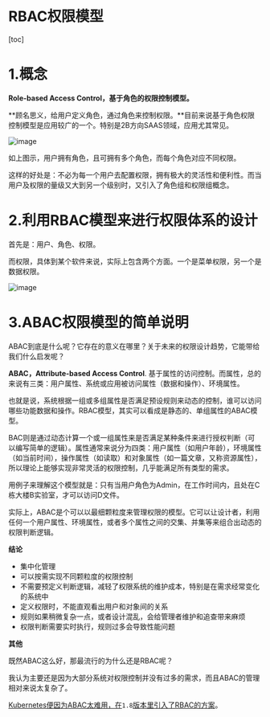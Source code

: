 # RBAC权限模型
[toc]



# 1.概念
**Role-based Access Control，****基于角色的权限控制模型****。**

**顾名思义，给用户定义角色，通过角色来控制权限。**目前来说基于角色权限控制模型是应用较广的一个。特别是2B方向SAAS领域，应用尤其常见。

![image](https://file.bbzy.online/blog/x2KT_efNMIBCdxl70IZsOv9TAMWQPhSA8zhxVSfz-Rg.png)

如上图示，用户拥有角色，且可拥有多个角色，而每个角色对应不同权限。

这样的好处是：不必为每一个用户去配置权限，拥有极大的灵活性和便利性。而当用户及权限的量级又大到另一个级别时，又引入了角色组和权限组概念。

# 2.利用RBAC模型来进行权限体系的设计
首先是：用户、角色、权限。

而权限，具体到某个软件来说，实际上包含两个方面。一个是菜单权限，另一个是数据权限。

![image](https://file.bbzy.online/blog/Yl3NoLmQEUceqb01fudKnOF_ofOJM67LR00nZOzM7ko.png)

# 3.ABAC权限模型的简单说明
ABAC到底是什么呢？它存在的意义在哪里？关于未来的权限设计趋势，它能带给我们什么启发呢？

**ABAC，Attribute-based Access Control**. 基于属性的访问控制。而属性，总的来说有三类：用户属性、系统或应用被访问属性（数据和操作）、环境属性。

也就是说，系统根据一组或多组属性是否满足预设规则来动态的控制，谁可以访问哪些功能数据和操作。RBAC模型，其实可以看成是静态的、单组属性的ABAC模型。

BAC则是通过动态计算一个或一组属性来是否满足某种条件来进行授权判断（可以编写简单的逻辑）。属性通常来说分为四类：用户属性（如用户年龄），环境属性（如当前时间），操作属性（如读取）和对象属性（如一篇文章，又称资源属性），所以理论上能够实现非常灵活的权限控制，几乎能满足所有类型的需求。

用例子来理解这个模型就是：只有当用户角色为Admin，在工作时间内，且处在C栋大楼B实验室，才可以访问D文件。

实际上，ABAC是个可以以最细颗粒度来管理权限的模型。它可以让设计者，利用任何一个用户属性、环境属性，或者多个属性之间的交集、并集等来组合出动态的权限判断逻辑。

**结论**

* 集中化管理
* 可以按需实现不同颗粒度的权限控制
* 不需要预定义判断逻辑，减轻了权限系统的维护成本，特别是在需求经常变化的系统中
* 定义权限时，不能直观看出用户和对象间的关系
* 规则如果稍微复杂一点，或者设计混乱，会给管理者维护和追查带来麻烦
* 权限判断需要实时执行，规则过多会导致性能问题

**其他**

既然ABAC这么好，那最流行的为什么还是RBAC呢？

我认为主要还是因为大部分系统对权限控制并没有过多的需求，而且ABAC的管理相对来说太复杂了。

[Kubernetes便因为ABAC太难用，在](https://link.jianshu.com/?t=http://blog.kubernetes.io/2017/04/rbac-support-in-kubernetes.html)`1.8`[版本里引入了RBAC的方案](https://link.jianshu.com/?t=http://blog.kubernetes.io/2017/04/rbac-support-in-kubernetes.html)。